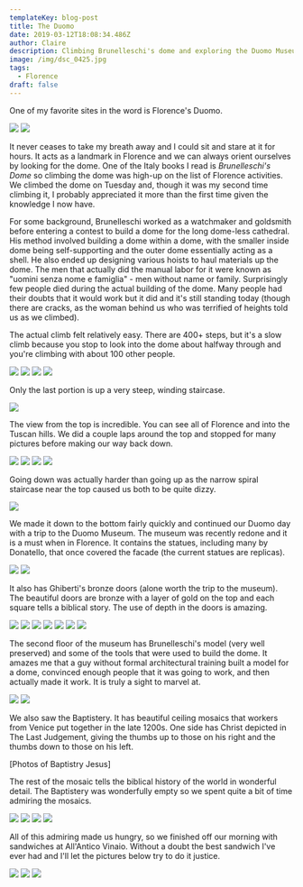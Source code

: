 ```yaml
---
templateKey: blog-post
title: The Duomo
date: 2019-03-12T18:08:34.486Z
author: Claire
description: Climbing Brunelleschi's dome and exploring the Duomo Museum.
image: /img/dsc_0425.jpg
tags:
  - Florence
draft: false
---
```


One of my favorite sites in the word is Florence's Duomo. 

![](/img/florence/doomoOutside1.jpg)
![](/img/florence/doomoOutside2.jpg)

It never ceases to take my breath away and I could sit and stare at it for hours.  It acts as a landmark in Florence and we can always orient ourselves by looking for the dome.  One of the Italy books I read is _Brunelleschi's Dome_ so climbing the dome was high-up on the list of Florence activities.  We climbed the dome on Tuesday and, though it was my second time climbing it, I probably appreciated it more than the first time given the knowledge I now have.  

For some background, Brunelleschi worked as a watchmaker and goldsmith before entering a contest to build a dome for the long dome-less cathedral.  His method involved building a dome within a dome, with the smaller inside dome being self-supporting and the outer dome essentially acting as a shell.  He also ended up designing various hoists to haul materials up the dome.  The men that actually did the manual labor for it were known as "uomini senza nome e famiglia" - men without name or family.  Surprisingly few people died during the actual building of the dome.  Many people had their doubts that it would work but it did and it's still standing today (though there are cracks, as the woman behind us who was terrified of heights told us as we climbed).

The actual climb felt relatively easy.  There are 400+ steps, but it's a slow climb because you stop to look into the dome about halfway through and you're climbing with about 100 other people. 

![](/img/florence/insideDoomoCieling.jpg)
![](/img/florence/insideDoomoHeaven.jpg)
![](/img/florence/insideDoomoHellScene.jpg)
![](/img/florence/insideDoomoWalk.jpg)

Only the last portion is up a very steep, winding staircase.  

![](/img/florence/climbingDoomo1.jpg)

The view from the top is incredible.  You can see all of Florence and into the Tuscan hills.  We did a couple laps around the top and stopped for many pictures before making our way back down.

![](/img/florence/topOfDoomo1.jpg)
![](/img/florence/topOfDoomo2.jpg)
![](/img/florence/topOfDoomo3.jpg)
![](/img/florence/topOfDoomoBahbes.jpg)

Going down was actually harder than going up as the narrow spiral staircase near the top caused us both to be quite dizzy. 

![](/img/florence/doomoSpiralDown.jpg)

We made it down to the bottom fairly quickly and continued our Duomo day with a trip to the Duomo Museum.  The museum was recently redone and it is a must when in Florence.  It contains the statues, including many by Donatello, that once covered the facade (the current statues are replicas).

![](/img/florence/doomoMuseumRelief.jpg)
![](/img/florence/doomoMuseumRelief2.jpg)

It also has Ghiberti's bronze doors (alone worth the trip to the museum).  The beautiful doors are bronze with a layer of gold on the top and each square tells a biblical story.  The use of depth in the doors is amazing.  

![](/img/florence/doomoGoldDoor1.jpg)
![](/img/florence/doomoGoldDoor2.jpg)
![](/img/florence/doomoGoldDoor3.jpg)
![](/img/florence/doomoGoldDoor4.jpg)
![](/img/florence/doomoGoldDoor5.jpg)
![](/img/florence/doomoGoldDoor6.jpg)
![](/img/florence/doomoGoldDoor7.jpg)

The second floor of the museum has Brunelleschi's model (very well preserved) and some of the tools that were used to build the dome.  It amazes me that a guy without formal architectural training built a model for a dome, convinced enough people that it was going to work, and then actually made it work.  It is truly a sight to marvel at.

![](/img/florence/doomoBrunelesciBust.jpg)
![](/img/florence/doomoBrunelesciModel.jpg)

We also saw the Baptistery.  It has beautiful ceiling mosaics that workers from Venice put together in the late 1200s.  One side has Christ depicted in The Last Judgement, giving the thumbs up to those on his right and the thumbs down to those on his left.

[Photos of Baptistry Jesus]

The rest of the mosaic tells the biblical history of the world in wonderful detail.  The Baptistery was wonderfully empty so we spent quite a bit of time admiring the mosaics.

![](/img/florence/baptestryCeiling1.jpg)
![](/img/florence/baptestryCeiling2.jpg)
![](/img/florence/baptestryCeiling3.jpg)
![](/img/florence/baptestryCeiling4.jpg)

All of this admiring made us hungry, so we finished off our morning with sandwiches at All'Antico Vinaio.  Without a doubt the best sandwich I've ever had and I'll let the pictures below try to do it justice.

![](/img/florence/sandwichLine.jpg)
![](/img/florence/sandwichAndClaire.jpg)
![](/img/florence/sandwichNates.jpg)
